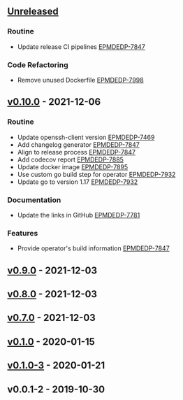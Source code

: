 <a name="unreleased"></a>
## [Unreleased]

### Routine

- Update release CI pipelines [EPMDEDP-7847](https://jiraeu.epam.com/browse/EPMDEDP-7847)

### Code Refactoring

- Remove unused Dockerfile [EPMDEDP-7998](https://jiraeu.epam.com/browse/EPMDEDP-7998)


<a name="v0.10.0"></a>
## [v0.10.0] - 2021-12-06
### Routine

- Update openssh-client version [EPMDEDP-7469](https://jiraeu.epam.com/browse/EPMDEDP-7469)
- Add changelog generator [EPMDEDP-7847](https://jiraeu.epam.com/browse/EPMDEDP-7847)
- Align to release process [EPMDEDP-7847](https://jiraeu.epam.com/browse/EPMDEDP-7847)
- Add codecov report [EPMDEDP-7885](https://jiraeu.epam.com/browse/EPMDEDP-7885)
- Update docker image [EPMDEDP-7895](https://jiraeu.epam.com/browse/EPMDEDP-7895)
- Use custom go build step for operator [EPMDEDP-7932](https://jiraeu.epam.com/browse/EPMDEDP-7932)
- Update go to version 1.17 [EPMDEDP-7932](https://jiraeu.epam.com/browse/EPMDEDP-7932)

### Documentation

- Update the links in GitHub [EPMDEDP-7781](https://jiraeu.epam.com/browse/EPMDEDP-7781)

### Features

- Provide operator's build information [EPMDEDP-7847](https://jiraeu.epam.com/browse/EPMDEDP-7847)


<a name="v0.9.0"></a>
## [v0.9.0] - 2021-12-03

<a name="v0.8.0"></a>
## [v0.8.0] - 2021-12-03

<a name="v0.7.0"></a>
## [v0.7.0] - 2021-12-03

<a name="v0.1.0"></a>
## [v0.1.0] - 2020-01-15

<a name="v0.1.0-3"></a>
## [v0.1.0-3] - 2020-01-21

<a name="v0.0.1-2"></a>
## v0.0.1-2 - 2019-10-30

[Unreleased]: https://github.com/epam/edp-component-operator/compare/v0.10.0...HEAD
[v0.10.0]: https://github.com/epam/edp-component-operator/compare/v0.9.0...v0.10.0
[v0.9.0]: https://github.com/epam/edp-component-operator/compare/v0.8.0...v0.9.0
[v0.8.0]: https://github.com/epam/edp-component-operator/compare/v0.7.0...v0.8.0
[v0.7.0]: https://github.com/epam/edp-component-operator/compare/v0.1.0...v0.7.0
[v0.1.0]: https://github.com/epam/edp-component-operator/compare/v0.1.0-3...v0.1.0
[v0.1.0-3]: https://github.com/epam/edp-component-operator/compare/v0.0.1-2...v0.1.0-3
